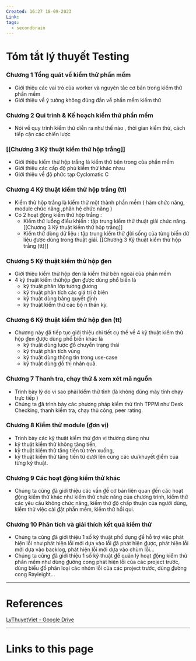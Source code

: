 ```yaml
---
Created: 16:27 18-09-2023
Link: 
tags:
  - secondbrain
---
```


# Tóm tắt lý thuyết Testing

### Chương 1 Tổng quát về kiểm thử phần mềm
- Giới thiệu các vai trò của worker và nguyên tắc cơ bản trong kiểm thử phần mềm
- Giới thiệu về ý tưởng không đúng đắn về phần mềm kiểm thử
### Chương 2 Qui trình & Kế hoạch kiểm thử phần mềm
- Nói về quy trình kiểm thử diễn ra như thế nào , thời gian kiểm thử, cách tiếp cận các chiến lược
### [[Chương 3 Kỹ thuật kiểm thử hộp trắng]]
- Giới thiệu kiểm thử hộp trắng là kiểm thử bên trong của phần mềm 
- Giới thiệu các cấp độ phủ kiểm thử khác nhau
- Giới thiệu về ₫ộ phức tạp Cyclomatic C
### Chương 4 Kỹ thuật kiểm thử hộp trắng (tt)
- Kiểm thử hộp trắng là kiểm thử một thành phần mềm ( hàm chức năng, module chức năng ,phân hệ chức năng )
- Có 2 hoạt ₫ộng kiểm thử hộp trắng : 
	- Kiểm thử luồng điều khiển : tập trung kiểm thử thuật giải chức năng. [[Chương 3 Kỹ thuật kiểm thử hộp trắng]]
	- Kiểm thử dòng dữ liệu : tập trung kiểm thử ₫ời sống của từng biến dữ liệu ₫ược dùng trong thuật giải. [[Chương 3 Kỹ thuật kiểm thử hộp trắng (tt)]]
### Chương 5 Kỹ thuật kiểm thử hộp ₫en
- Giới thiệu kiểm thử hộp đen là kiểm thử bên ngoài của phần mềm 
- 4 kỹ thuật kiểm thửhộp ₫en ₫ược dùng phổ biến là 
	- kỹ thuật phân lớp tương ₫ương
	-  kỹ thuật phân tích các giá trị ở biên
	-  kỹ thuật dùng bảng quyết ₫ịnh
	- kỹ thuật kiểm thử các bộ n thần kỳ.

### Chương  6 Kỹ thuật kiểm thử hộp ₫en (tt)
- Chương này ₫ã tiếp tục giới thiệu chi tiết cụ thể về 4 kỹ thuật kiểm thử hộp ₫en ₫ược dùng phổ biến khác là 
	- kỹ thuật dùng lược ₫ồ chuyển trạng thái
	- kỹ thuật phân tích vùng
	- kỹ thuật dùng thông tin trong use-case
	- kỹ thuật dùng ₫ồ thị nhân quả.

### Chương 7 Thanh tra, chạy thử & xem xét mã nguồn
- Trình bày lý do vì sao phải kiểm thử tĩnh (là không dùng máy tính chạy trực tiếp )
- Chúng ta ₫ã trình bày các phương pháp kiểm thử tĩnh TPPM như Desk Checking, thanh kiểm tra, chạy thủ công, peer rating.

### Chương 8 Kiểm thử module (₫ơn vị)
- Trình bày các kỹ thuật kiểm thử ₫ơn vị thường dùng như 
- kỹ thuật kiểm thử không tăng tiến,
-  kỹ thuật kiểm thử tăng tiến từ trên xuống,
-  kỹ thuật kiểm thử tăng tiến từ dưới lên cùng các ưu/khuyết ₫iểm của từng kỹ thuật.

### Chương 9 Các hoạt ₫ộng kiểm thử khác
- Chúng ta cũng ₫ã giới thiệu các vấn ₫ề cơ bản liên quan ₫ến các hoạt ₫ộng kiểm thử khác như kiểm thử chức năng của chương trình, kiểm thử các yêu cầu không chức năng, kiểm thử ₫ộ chấp
thuận của người dùng, kiểm thử việc cài ₫ặt phần mềm, kiểm thử hồi qui.

### Chương 10 Phân tích và giải thích kết quả kiểm thử
- Chúng ta cũng ₫ã giới thiệu 1 số kỹ thuật phổ dụng ₫ể hỗ trợ
việc phát hiện lỗi như phát hiện lỗi mới dựa vào lỗi ₫ã phát hiện
₫ược, phát hiện lỗi mới dựa vào backlog, phát hiện lỗi mới dựa vào
chùm lỗi...
- Chúng ta cũng ₫ã giới thiệu 1 số kỹ thuật ₫ể quản lý hoạt ₫ộng
kiểm thử phần mềm như dùng ₫ường cong phát hiện lỗi của các
project trước, dùng biểu ₫ồ phân loại các nhóm lỗi của các project
trước, dùng ₫ường cong Rayleight...




--- 
# References
[LyThuyetViet - Google Drive](https://drive.google.com/drive/folders/10ygQSFKBCoy8I3bFw6Yl2D3cxMigmPuJ)

--- 
# Links to this page

